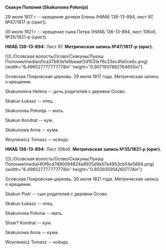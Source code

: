 **Скакун Полония (Skakunowa Połonija)**

29 июля 1817 г -- крещение дочери Елены (НИАБ 136-13-894, лист 97,
№47/1817-р (ориг)).

30 июля 1821 г -- крещение сына Петра (НИАБ 136-13-894, лист 106об,
№35/1821-р (ориг)).

**НИАБ 136-13-894:** Лист 97. **Метрическая запись №47/1817-р (ориг).**

![](./Осовская волость/Осово/Скакуны/Лукаш Полония/media/d1ca37b83e1e6beaaf2d1531e76c23ec4fa0ce6c.png){width="6.496527777777778in"
height="0.9071937882764655in"}

Осовская Покровская церковь. 29 июля 1817 года. Метрическая запись о
крещении.

Skakunowna Helena -- дочь родителей с деревни Осовo.

Skakun Łukasz -- отец.

Skakunowa Połonija -- мать.

Skakun Kondrat -- кум.

Skakunowa Anna -- кума.

Woyniewicz Tomasz -- ксёндз.

**НИАБ 136-13-894:** Лист 106об. **Метрическая запись №35/1821-р
(ориг).**

![](./Осовская волость/Осово/Скакуны/Лукаш Полония/media/40f6cd7d90094824a8925d9a57a4953cb54e5664.png){width="6.496527777777778in"
height="0.8039359142607174in"}

Осовская Покровская церковь. 30 июля 1821 года. Метрическая запись о
крещении.

Skakun Piotr -- сын родителей с деревни Осовo.

Skakun Łukasz -- отец.

Skakunowa Połonia -- мать.

Slisar? Kondrat -- кум.

Skakunowa Anna -- кума.

Woyniewicz Tomasz -- ксёндз.
